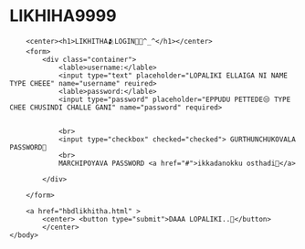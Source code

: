 # LIKHIHA9999
<html>
    <head>
        <meta name="viewport" content="width=device-width, initial-scale=1">
        <link rel="stylesheet" href="style.css">
        <title>LOGIN PAGE </title>
    </head>
    <body>
       
        <center><h1>LIKHITHA🫂LOGIN🫰😘^_^</h1></center>
        <form>
            <div class="container">
                <lable>username:</lable>
                <input type="text" placeholder="LOPALIKI ELLAIGA NI NAME TYPE CHEEE" name="username" reuired>
                <lable>password:</lable>
                <input type="password" placeholder="EPPUDU PETTEDE😒 TYPE CHEE CHUSINDI CHALLE GANI" name="password" required>
                
                    
                <br>
                <input type="checkbox" checked="checked"> GURTHUNCHUKOVALA PASSWORD🫤
                <br>
                MARCHIPOYAVA PASSWORD <a href="#">ikkadanokku osthadi🤦</a>

            </div>

        </form>
        
        <a href="hbdlikhitha.html" >
            <center> <button type="submit">DAAA LOPALIKI..🫴</button>
            </center>
    </body>
</html>
